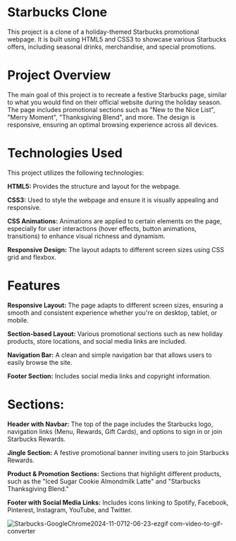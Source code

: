 # Starbucks Clone

This project is a clone of a holiday-themed Starbucks promotional webpage. It is built using HTML5 and CSS3 to showcase various Starbucks offers, including seasonal drinks, merchandise, and special promotions.

# Project Overview

The main goal of this project is to recreate a festive Starbucks page, similar to what you would find on their official website during the holiday season. The page includes promotional sections such as "New to the Nice List", "Merry Moment", "Thanksgiving Blend", and more. The design is responsive, ensuring an optimal browsing experience across all devices.

# Technologies Used

This project utilizes the following technologies:

**HTML5:** Provides the structure and layout for the webpage.

**CSS3:** Used to style the webpage and ensure it is visually appealing and responsive.

**CSS Animations:** Animations are applied to certain elements on the page, especially for user interactions (hover effects, button animations, transitions) to enhance visual richness and dynamism.

**Responsive Design:** The layout adapts to different screen sizes using CSS grid and flexbox.

# Features

**Responsive Layout:** The page adapts to different screen sizes, ensuring a smooth and consistent experience whether you're on desktop, tablet, or mobile.

**Section-based Layout:** Various promotional sections such as new holiday products, store locations, and social media links are included.

**Navigation Bar:** A clean and simple navigation bar that allows users to easily browse the site.

**Footer Section:** Includes social media links and copyright information.

# Sections:

**Header with Navbar:** The top of the page includes the Starbucks logo, navigation links (Menu, Rewards, Gift Cards), and options to sign in or join Starbucks Rewards.

**Jingle Section:** A festive promotional banner inviting users to join Starbucks Rewards.

**Product & Promotion Sections:** Sections that highlight different products, such as the "Iced Sugar Cookie Almondmilk Latte" and "Starbucks Thanksgiving Blend."

**Footer with Social Media Links:** Includes icons linking to Spotify, Facebook, Pinterest, Instagram, YouTube, and Twitter.

![Starbucks-GoogleChrome2024-11-0712-06-23-ezgif com-video-to-gif-converter](https://github.com/user-attachments/assets/05bd14d3-008f-4421-840f-dce556bb7dbc)


